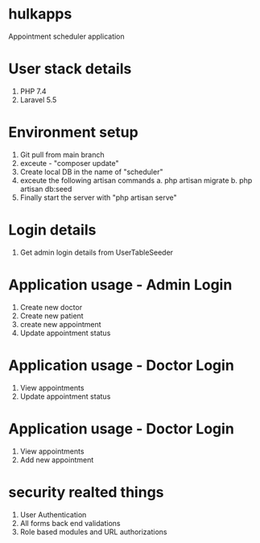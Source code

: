 # hulkapps
Appointment scheduler application


# User stack details
  
  1. PHP 7.4
  2. Laravel 5.5


# Environment setup

  1. Git pull from main branch
  2. exceute - "composer update"
  3. Create local DB in the name of "scheduler"
  4. exceute the following artisan commands
  		a. php artisan migrate
  		b. php artisan db:seed
  5. Finally start the server with "php artisan serve"


# Login details

  1. Get admin login details from UserTableSeeder


# Application usage - Admin Login

  1. Create new doctor
  2. Create new patient
  3. create new appointment
  4. Update appointment status


# Application usage - Doctor Login
	
  1. View appointments
  2. Update appointment status


# Application usage - Doctor Login

  1. View appointments
  2. Add new appointment


# security realted things

  1. User Authentication 
  2. All forms back end validations
  3. Role based modules and URL authorizations